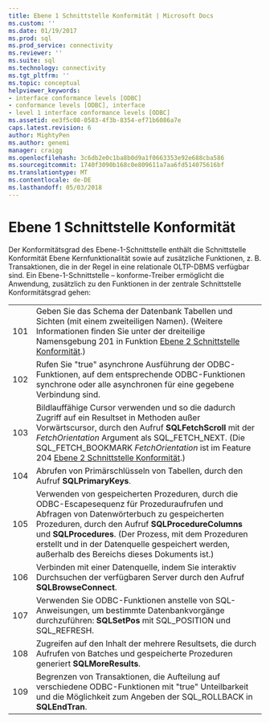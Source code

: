 ```yaml
---
title: Ebene 1 Schnittstelle Konformität | Microsoft Docs
ms.custom: ''
ms.date: 01/19/2017
ms.prod: sql
ms.prod_service: connectivity
ms.reviewer: ''
ms.suite: sql
ms.technology: connectivity
ms.tgt_pltfrm: ''
ms.topic: conceptual
helpviewer_keywords:
- interface conformance levels [ODBC]
- conformance levels [ODBC], interface
- level 1 interface conformance levels [ODBC]
ms.assetid: ee3f5c08-0583-4f3b-8354-ef71b6086a7e
caps.latest.revision: 6
author: MightyPen
ms.author: genemi
manager: craigg
ms.openlocfilehash: 3c6db2e0c1ba8b0d9a1f0663353e92e688cba586
ms.sourcegitcommit: 1740f3090b168c0e809611a7aa6fd514075616bf
ms.translationtype: MT
ms.contentlocale: de-DE
ms.lasthandoff: 05/03/2018
---
```

# <a name="level-1-interface-conformance"></a>Ebene 1 Schnittstelle Konformität
Der Konformitätsgrad des Ebene-1-Schnittstelle enthält die Schnittstelle Konformität Ebene Kernfunktionalität sowie auf zusätzliche Funktionen, z. B. Transaktionen, die in der Regel in eine relationale OLTP-DBMS verfügbar sind. Ein Ebene-1-Schnittstelle – konforme-Treiber ermöglicht die Anwendung, zusätzlich zu den Funktionen in der zentrale Schnittstelle Konformitätsgrad gehen:  
  
|||  
|-|-|  
|101|Geben Sie das Schema der Datenbank Tabellen und Sichten (mit einem zweiteiligen Namen). (Weitere Informationen finden Sie unter der dreiteilige Namensgebung 201 in Funktion [Ebene 2 Schnittstelle Konformität](../../../odbc/reference/develop-app/level-2-interface-conformance.md).)|  
|102|Rufen Sie "true" asynchrone Ausführung der ODBC-Funktionen, auf dem entsprechende ODBC-Funktionen synchrone oder alle asynchronen für eine gegebene Verbindung sind.|  
|103|Bildlauffähige Cursor verwenden und so die dadurch Zugriff auf ein Resultset in Methoden außer Vorwärtscursor, durch den Aufruf **SQLFetchScroll** mit der *FetchOrientation* Argument als SQL_FETCH_NEXT. (Die SQL_FETCH_BOOKMARK *FetchOrientation* ist im Feature 204 [Ebene 2 Schnittstelle Konformität](../../../odbc/reference/develop-app/level-2-interface-conformance.md).)|  
|104|Abrufen von Primärschlüsseln von Tabellen, durch den Aufruf **SQLPrimaryKeys**.|  
|105|Verwenden von gespeicherten Prozeduren, durch die ODBC-Escapesequenz für Prozeduraufrufen und Abfragen von Datenwörterbuch zu gespeicherten Prozeduren, durch den Aufruf **SQLProcedureColumns** und **SQLProcedures**. (Der Prozess, mit dem Prozeduren erstellt und in der Datenquelle gespeichert werden, außerhalb des Bereichs dieses Dokuments ist.)|  
|106|Verbinden mit einer Datenquelle, indem Sie interaktiv Durchsuchen der verfügbaren Server durch den Aufruf **SQLBrowseConnect**.|  
|107|Verwenden Sie ODBC-Funktionen anstelle von SQL-Anweisungen, um bestimmte Datenbankvorgänge durchzuführen: **SQLSetPos** mit SQL_POSITION und SQL_REFRESH.|  
|108|Zugreifen auf den Inhalt der mehrere Resultsets, die durch Aufrufen von Batches und gespeicherte Prozeduren generiert **SQLMoreResults**.|  
|109|Begrenzen von Transaktionen, die Aufteilung auf verschiedene ODBC-Funktionen mit "true" Unteilbarkeit und die Möglichkeit zum Angeben der SQL_ROLLBACK in **SQLEndTran**.|
